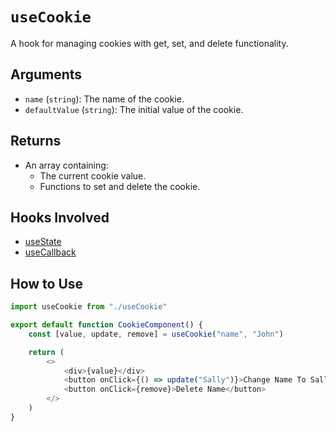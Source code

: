 # `useCookie`

A hook for managing cookies with get, set, and delete functionality.

## Arguments

- `name` (`string`): The name of the cookie.
- `defaultValue` (`string`): The initial value of the cookie.

## Returns

- An array containing:
  - The current cookie value.
  - Functions to set and delete the cookie.

## Hooks Involved

- [useState](https://react.dev/reference/react/useState)
- [useCallback](https://react.dev/reference/react/useCallback)

## How to Use

```js
import useCookie from "./useCookie"

export default function CookieComponent() {
    const [value, update, remove] = useCookie("name", "John")

    return (
        <>
            <div>{value}</div>
            <button onClick={() => update("Sally")}>Change Name To Sally</button>
            <button onClick={remove}>Delete Name</button>
        </>
    )
}
```